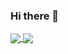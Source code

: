 ### Hi there 👋


<a href="https://github.com/matheusgiove/">
  <img align="center" src="https://github-readme-stats.vercel.app/api?username=anuraghazra)](https://github.com/anuraghazra/github-readme-stats)" />
</a>
<a href="https://github.com/matheusgiove/">
  <img align="center" src="https://github-readme-stats.vercel.app/api/pin/?username=anuraghazra&repo=convoychat" />
</a>

